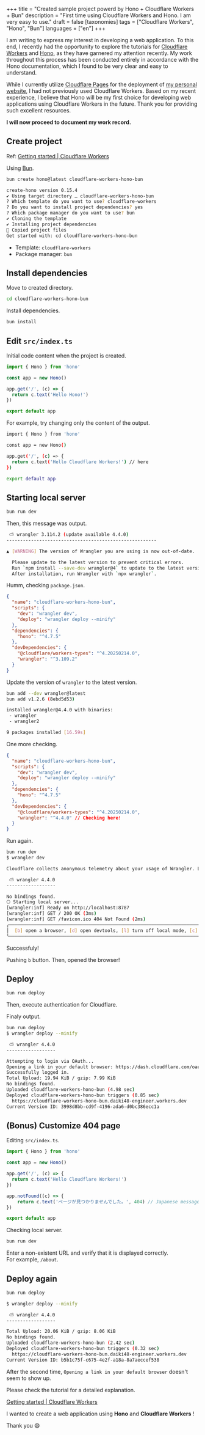 +++
title = "Created sample project powerd by Hono + Cloudflare Workers + Bun"
description = "First time using Cloudflare Workers and Hono. I am very easy to use."
draft = false
[taxonomies]
tags = ["Cloudflare Workers", "Hono", "Bun"]
languages = ["en"]
+++

I am writing to express my interest in developing a web application.
To this end, I recently had the opportunity to explore the tutorials for [Cloudflare Workers](https://workers.cloudflare.com/) and [Hono](https://hono.dev),
as they have garnered my attention recently.
My work throughout this process has been conducted entirely in accordance with the Hono documentation,
which I found to be very clear and easy to understand.

While I currently utilize [Cloudflare Pages](https://www.cloudflare.com/developer-platform/products/pages/) for the deployment of [my personal website](https://dnfolio.me),
I had not previously used Cloudflare Workers.
Based on my recent experience, I believe that Hono will be my first choice for developing web applications using Cloudflare Workers in the future.
Thank you for providing such excellent resources.

**I will now proceed to document my work record.**

## Create project

Ref: [Getting started | Cloudflare Workers](https://hono.dev/docs/getting-started/cloudflare-workers)

Using [Bun](https://bun.sh).

```sh
bun create hono@latest cloudflare-workers-hono-bun

create-hono version 0.15.4
✔ Using target directory … cloudflare-workers-hono-bun
? Which template do you want to use? cloudflare-workers
? Do you want to install project dependencies? yes
? Which package manager do you want to use? bun
✔ Cloning the template
✔ Installing project dependencies
🎉 Copied project files
Get started with: cd cloudflare-workers-hono-bun
```

- Template: `cloudflare-workers`
- Package manager: `bun`

## Install dependencies

Move to created directory.

```sh
cd cloudflare-workers-hono-bun
```

Install dependencies.

```sh
bun install
```

## Edit `src/index.ts`

Initial code content when the project is created.

```ts
import { Hono } from 'hono'

const app = new Hono()

app.get('/', (c) => {
  return c.text('Hello Hono!')
})

export default app
```

For example, try changing only the content of the output.

```sh
import { Hono } from 'hono'

const app = new Hono()

app.get('/', (c) => {
  return c.text('Hello Cloudflare Workers!') // here
})

export default app
```

## Starting local server

```sh
bun run dev
```

Then, this message was output.

```sh
 ⛅️ wrangler 3.114.2 (update available 4.4.0)
-------------------------------------------------------

▲ [WARNING] The version of Wrangler you are using is now out-of-date.

  Please update to the latest version to prevent critical errors.
  Run `npm install --save-dev wrangler@4` to update to the latest version.
  After installation, run Wrangler with `npx wrangler`.
```

Humm, checking `package.json`.

```json
{
  "name": "cloudflare-workers-hono-bun",
  "scripts": {
    "dev": "wrangler dev",
    "deploy": "wrangler deploy --minify"
  },
  "dependencies": {
    "hono": "^4.7.5"
  },
  "devDependencies": {
    "@cloudflare/workers-types": "^4.20250214.0",
    "wrangler": "^3.109.2"
  }
}
```

Update the version of `wrangler` to the latest version.

```sh
bun add --dev wrangler@latest
bun add v1.2.6 (8ebd5d53)

installed wrangler@4.4.0 with binaries:
 - wrangler
 - wrangler2

9 packages installed [16.59s]
```

One more checking.

```json
{
  "name": "cloudflare-workers-hono-bun",
  "scripts": {
    "dev": "wrangler dev",
    "deploy": "wrangler deploy --minify"
  },
  "dependencies": {
    "hono": "^4.7.5"
  },
  "devDependencies": {
    "@cloudflare/workers-types": "^4.20250214.0",
    "wrangler": "^4.4.0" // Checking here!
  }
}
```

Run again.

```sh
bun run dev
$ wrangler dev

Cloudflare collects anonymous telemetry about your usage of Wrangler. Learn more at https://github.com/cloudflare/workers-sdk/tree/main/packages/wrangler/telemetry.md

 ⛅️ wrangler 4.4.0
------------------

No bindings found.
⎔ Starting local server...
[wrangler:inf] Ready on http://localhost:8787
[wrangler:inf] GET / 200 OK (3ms)
[wrangler:inf] GET /favicon.ico 404 Not Found (2ms)
╭──────────────────────────────────────────────────────────────────────────────────────────────────╮
│  [b] open a browser, [d] open devtools, [l] turn off local mode, [c] clear console, [x] to exit  │
╰──────────────────────────────────────────────────────────────────────────────────────────────────╯
```

Successfuly!

Pushing `b` button.
Then, opened the browser!

## Deploy

```sh
bun run deploy
```

Then, execute authentication for Cloudflare.

Finaly output.

```sh
bun run deploy
$ wrangler deploy --minify

 ⛅️ wrangler 4.4.0
------------------

Attempting to login via OAuth...
Opening a link in your default browser: https://dash.cloudflare.com/oauth2/auth? ~
Successfully logged in.
Total Upload: 19.94 KiB / gzip: 7.99 KiB
No bindings found.
Uploaded cloudflare-workers-hono-bun (4.98 sec)
Deployed cloudflare-workers-hono-bun triggers (0.85 sec)
  https://cloudflare-workers-hono-bun.daiki48-engineer.workers.dev
Current Version ID: 3998d8bb-cd9f-4196-ada6-d0bc386ecc1a
```

## (Bonus) Customize 404 page

Editing `src/index.ts`.

```ts
import { Hono } from 'hono'

const app = new Hono()

app.get('/', (c) => {
  return c.text('Hello Cloudflare Workers!')
})

app.notFound((c) => {
	return c.text('ページが見つかりませんでした。', 404) // Japanese message mean "page not found"
})

export default app
```

Checking local server.

```sh
bun run dev
```

Enter a non-existent URL and verify that it is displayed correctly.\
For example, `/about`.

## Deploy again

```sh
bun run deploy

$ wrangler deploy --minify

 ⛅️ wrangler 4.4.0
------------------

Total Upload: 20.06 KiB / gzip: 8.06 KiB
No bindings found.
Uploaded cloudflare-workers-hono-bun (2.42 sec)
Deployed cloudflare-workers-hono-bun triggers (0.32 sec)
  https://cloudflare-workers-hono-bun.daiki48-engineer.workers.dev
Current Version ID: b5b1c75f-c675-4e2f-a18a-8a7aeccef538
```

After the second time, `Opening a link in your default browser` doesn't seem to show up.

Please check the tutorial for a detailed explanation.

[Getting started | Cloudflare Workers](https://hono.dev/docs/getting-started/cloudflare-workers)

I wanted to create a web application using **Hono** and **Cloudflare Workers** !

Thank you :smile:
